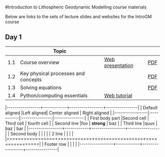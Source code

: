 #Introduction to Lithospheric Geodynamic Modelling course materials

Below are links to the sets of lecture slides and websites for the IntroGM course

## Day 1
|     | Topic |     |     |
| --- | ----- | --- | --- |
| 1.1 | Course overview | [Web presentation](https://introgm.github.io/slides/course-overview/) | [PDF](https://introgm.github.io/slides/course-overview/01-Course-overview.pdf) |
| 1.2 | Key physical processes and concepts | | [PDF](https://introgm.github.io/slides/key-physical-processes-and-concepts/02-Key-physical-processes-and-concepts.pdf)
| 1.3 | Solving equations | | [PDF](https://introgm.github.io/slides/solving-equations/03-Solving-equations.pdf) |
| 1.4 | Python/computing essentials | [Web tutorial](https://introgm.github.io/lessons/python_essentials.html) | |


|-----------------+------------+-----------------+----------------|
| Default aligned |Left aligned| Center aligned  | Right aligned  |
|-----------------|:-----------|:---------------:|---------------:|
| First body part |Second cell | Third cell      | fourth cell    |
| Second line     |foo         | **strong**      | baz            |
| Third line      |quux        | baz             | bar            |
|-----------------+------------+-----------------+----------------|
| Second body     |            |                 |                |
| 2 line          |            |                 |                |
|=================+============+=================+================|
| Footer row      |            |                 |                |
|-----------------+------------+-----------------+----------------|
